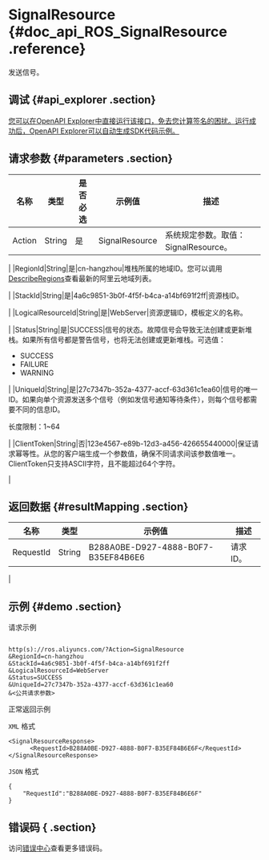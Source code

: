 # SignalResource {#doc_api_ROS_SignalResource .reference}

发送信号。

## 调试 {#api_explorer .section}

[您可以在OpenAPI Explorer中直接运行该接口，免去您计算签名的困扰。运行成功后，OpenAPI Explorer可以自动生成SDK代码示例。](https://api.aliyun.com/#product=ROS&api=SignalResource&type=RPC&version=2019-09-10)

## 请求参数 {#parameters .section}

|名称|类型|是否必选|示例值|描述|
|--|--|----|---|--|
|Action|String|是|SignalResource|系统规定参数。取值：SignalResource。

 |
|RegionId|String|是|cn-hangzhou|堆栈所属的地域ID。您可以调用[DescribeRegions](https://help.aliyun.com/document_detail/131035.htm)查看最新的阿里云地域列表。

 |
|StackId|String|是|4a6c9851-3b0f-4f5f-b4ca-a14bf691f2ff|资源栈ID。

 |
|LogicalResourceId|String|是|WebServer|资源逻辑ID，模板定义的名称。

 |
|Status|String|是|SUCCESS|信号的状态。故障信号会导致无法创建或更新堆栈。如果所有信号都是警告信号，也将无法创建或更新堆栈。可选值：

 -   SUCCESS
-   FAILURE
-   WARNING

 |
|UniqueId|String|是|27c7347b-352a-4377-accf-63d361c1ea60|信号的唯一ID。如果向单个资源发送多个信号（例如发信号通知等待条件），则每个信号都需要不同的信息ID。

 长度限制：1~64

 |
|ClientToken|String|否|123e4567-e89b-12d3-a456-426655440000|保证请求幂等性。从您的客户端生成一个参数值，确保不同请求间该参数值唯一。ClientToken只支持ASCII字符，且不能超过64个字符。

 |

## 返回数据 {#resultMapping .section}

|名称|类型|示例值|描述|
|--|--|---|--|
|RequestId|String|B288A0BE-D927-4888-B0F7-B35EF84B6E6|请求ID。

 |

## 示例 {#demo .section}

请求示例

``` {#request_demo}

http(s)://ros.aliyuncs.com/?Action=SignalResource
&RegionId=cn-hangzhou
&StackId=4a6c9851-3b0f-4f5f-b4ca-a14bf691f2ff
&LogicalResourceId=WebServer
&Status=SUCCESS
&UniqueId=27c7347b-352a-4377-accf-63d361c1ea60
&<公共请求参数>

```

正常返回示例

`XML` 格式

``` {#xml_return_success_demo}
<SignalResourceResponse>
      <RequestId>B288A0BE-D927-4888-B0F7-B35EF84B6E6F</RequestId> 
</SignalResourceResponse>
```

`JSON` 格式

``` {#json_return_success_demo}
{
	"RequestId":"B288A0BE-D927-4888-B0F7-B35EF84B6E6F"
}
```

## 错误码 { .section}

访问[错误中心](https://error-center.alibabacloud.com/status/product/ROS)查看更多错误码。

